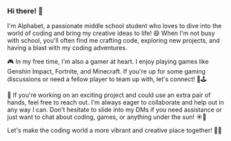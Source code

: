 ### Hi there! 👋

I'm Alphabet, a passionate middle school student who loves to dive into the world of coding and bring my creative ideas to life! 😄 When I'm not busy with school, you'll often find me crafting code, exploring new projects, and having a blast with my coding adventures. 

🎮 In my free time, I'm also a gamer at heart. I enjoy playing games like Genshin Impact, Fortnite, and Minecraft. If you're up for some gaming discussions or need a fellow player to team up with, let's connect! 🎲🕹️

🤝 If you're working on an exciting project and could use an extra pair of hands, feel free to reach out. I'm always eager to collaborate and help out in any way I can. Don't hesitate to slide into my DMs if you need assistance or just want to chat about coding, games, or anything under the sun! ☀️📩

Let's make the coding world a more vibrant and creative place together! 🚀🌟

